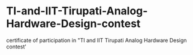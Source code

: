 # TI-and-IIT-Tirupati-Analog-Hardware-Design-contest
certificate of participation in "TI and IIT Tirupati Analog Hardware Design contest'
